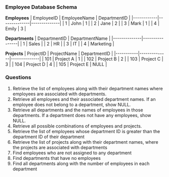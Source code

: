 ### Employee Database Schema

**Employees**
| EmployeeID | EmployeeName | DepartmentID |
|------------|--------------|--------------|
| 1          | John         | 1            |
| 2          | Jane         | 2            |
| 3          | Mark         | 1            |
| 4          | Emily        | 3            |

**Departments**
| DepartmentID | DepartmentName |
|--------------|----------------|
| 1            | Sales          |
| 2            | HR             |
| 3            | IT             |
| 4            | Marketing      |

**Projects**
| ProjectID | ProjectName  | DepartmentID |
|-----------|--------------|--------------|
| 101       | Project A    | 1            |
| 102       | Project B    | 2            |
| 103       | Project C    | 3            |
| 104       | Project D    | 4            |
| 105       | Project E    | NULL         |

### Questions

1. Retrieve the list of employees along with their department names where employees are associated with departments.
2. Retrieve all employees and their associated department names. If an employee does not belong to a department, show NULL.
3. Retrieve all departments and the names of employees in those departments. If a department does not have any employees, show NULL.
4. Retrieve all possible combinations of employees and projects.
5. Retrieve the list of employees whose department ID is greater than the department ID of their department
6. Retrieve the list of projects along with their department names, where the projects are associated with departments
7. Find employees who are not assigned to any department
8. Find departments that have no employees
9.  Find all departments along with the number of employees in each department
